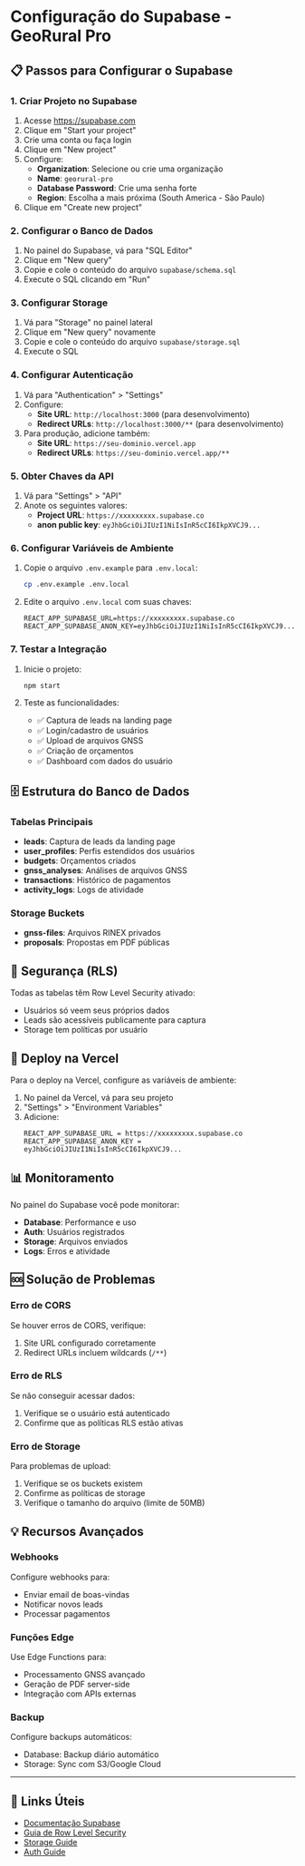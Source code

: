 # Configuração do Supabase - GeoRural Pro

## 📋 Passos para Configurar o Supabase

### 1. Criar Projeto no Supabase

1. Acesse https://supabase.com
2. Clique em "Start your project"
3. Crie uma conta ou faça login
4. Clique em "New project"
5. Configure:
   - **Organization**: Selecione ou crie uma organização
   - **Name**: `georural-pro`
   - **Database Password**: Crie uma senha forte
   - **Region**: Escolha a mais próxima (South America - São Paulo)
6. Clique em "Create new project"

### 2. Configurar o Banco de Dados

1. No painel do Supabase, vá para "SQL Editor"
2. Clique em "New query"
3. Copie e cole o conteúdo do arquivo `supabase/schema.sql`
4. Execute o SQL clicando em "Run"

### 3. Configurar Storage

1. Vá para "Storage" no painel lateral
2. Clique em "New query" novamente
3. Copie e cole o conteúdo do arquivo `supabase/storage.sql`
4. Execute o SQL

### 4. Configurar Autenticação

1. Vá para "Authentication" > "Settings"
2. Configure:
   - **Site URL**: `http://localhost:3000` (para desenvolvimento)
   - **Redirect URLs**: `http://localhost:3000/**` (para desenvolvimento)
3. Para produção, adicione também:
   - **Site URL**: `https://seu-dominio.vercel.app`
   - **Redirect URLs**: `https://seu-dominio.vercel.app/**`

### 5. Obter Chaves da API

1. Vá para "Settings" > "API"
2. Anote os seguintes valores:
   - **Project URL**: `https://xxxxxxxxx.supabase.co`
   - **anon public key**: `eyJhbGciOiJIUzI1NiIsInR5cCI6IkpXVCJ9...`

### 6. Configurar Variáveis de Ambiente

1. Copie o arquivo `.env.example` para `.env.local`:
   ```bash
   cp .env.example .env.local
   ```

2. Edite o arquivo `.env.local` com suas chaves:
   ```env
   REACT_APP_SUPABASE_URL=https://xxxxxxxxx.supabase.co
   REACT_APP_SUPABASE_ANON_KEY=eyJhbGciOiJIUzI1NiIsInR5cCI6IkpXVCJ9...
   ```

### 7. Testar a Integração

1. Inicie o projeto:
   ```bash
   npm start
   ```

2. Teste as funcionalidades:
   - ✅ Captura de leads na landing page
   - ✅ Login/cadastro de usuários
   - ✅ Upload de arquivos GNSS
   - ✅ Criação de orçamentos
   - ✅ Dashboard com dados do usuário

## 🗄️ Estrutura do Banco de Dados

### Tabelas Principais

- **leads**: Captura de leads da landing page
- **user_profiles**: Perfis estendidos dos usuários
- **budgets**: Orçamentos criados
- **gnss_analyses**: Análises de arquivos GNSS
- **transactions**: Histórico de pagamentos
- **activity_logs**: Logs de atividade

### Storage Buckets

- **gnss-files**: Arquivos RINEX privados
- **proposals**: Propostas em PDF públicas

## 🔐 Segurança (RLS)

Todas as tabelas têm Row Level Security ativado:
- Usuários só veem seus próprios dados
- Leads são acessíveis publicamente para captura
- Storage tem políticas por usuário

## 🚀 Deploy na Vercel

Para o deploy na Vercel, configure as variáveis de ambiente:

1. No painel da Vercel, vá para seu projeto
2. "Settings" > "Environment Variables"
3. Adicione:
   ```
   REACT_APP_SUPABASE_URL = https://xxxxxxxxx.supabase.co
   REACT_APP_SUPABASE_ANON_KEY = eyJhbGciOiJIUzI1NiIsInR5cCI6IkpXVCJ9...
   ```

## 📊 Monitoramento

No painel do Supabase você pode monitorar:
- **Database**: Performance e uso
- **Auth**: Usuários registrados
- **Storage**: Arquivos enviados
- **Logs**: Erros e atividade

## 🆘 Solução de Problemas

### Erro de CORS
Se houver erros de CORS, verifique:
1. Site URL configurado corretamente
2. Redirect URLs incluem wildcards (`/**`)

### Erro de RLS
Se não conseguir acessar dados:
1. Verifique se o usuário está autenticado
2. Confirme que as políticas RLS estão ativas

### Erro de Storage
Para problemas de upload:
1. Verifique se os buckets existem
2. Confirme as políticas de storage
3. Verifique o tamanho do arquivo (limite de 50MB)

## 💡 Recursos Avançados

### Webhooks
Configure webhooks para:
- Enviar email de boas-vindas
- Notificar novos leads
- Processar pagamentos

### Funções Edge
Use Edge Functions para:
- Processamento GNSS avançado
- Geração de PDF server-side
- Integração com APIs externas

### Backup
Configure backups automáticos:
- Database: Backup diário automático
- Storage: Sync com S3/Google Cloud

---

## 🔗 Links Úteis

- [Documentação Supabase](https://supabase.com/docs)
- [Guia de Row Level Security](https://supabase.com/docs/guides/auth/row-level-security)
- [Storage Guide](https://supabase.com/docs/guides/storage)
- [Auth Guide](https://supabase.com/docs/guides/auth)